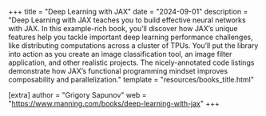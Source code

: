 +++
title = "Deep Learning with JAX"
date = "2024-09-01"
description = "Deep Learning with JAX teaches you to build effective neural networks with JAX. In this example-rich book, you’ll discover how JAX’s unique features help you tackle important deep learning performance challenges, like distributing computations across a cluster of TPUs. You’ll put the library into action as you create an image classification tool, an image filter application, and other realistic projects. The nicely-annotated code listings demonstrate how JAX’s functional programming mindset improves composability and parallelization."
template = "resources/books_title.html"


[extra]
author = "Grigory Sapunov"
web = "https://www.manning.com/books/deep-learning-with-jax"
+++